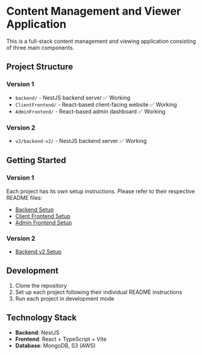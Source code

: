 # Content Management and Viewer Application

This is a full-stack content management and viewing application consisting of three main components.

## Project Structure

### Version 1
- `backend/` - NestJS backend server ✅ Working
- `ClientFrontend/` - React-based client-facing website ✅ Working
- `AdminFrontend/` - React-based admin dashboard ✅ Working

### Version 2
- `v2/backend-v2/` - NestJS backend server ✅ Working

## Getting Started

### Version 1
Each project has its own setup instructions. Please refer to their respective README files:

- [Backend Setup](./v1/backend/README.md)
- [Client Frontend Setup](./v1/ClientFrontend/README.md)
- [Admin Frontend Setup](./v1/AdminFrontend/README.md)

### Version 2
- [Backend v2 Setup](./v2/backend-v2/README.md)

## Development

1. Clone the repository
2. Set up each project following their individual README instructions
3. Run each project in development mode

## Technology Stack

- **Backend**: NestJS
- **Frontend**: React + TypeScript + Vite
- **Database**: MongoDB, S3 (AWS)
